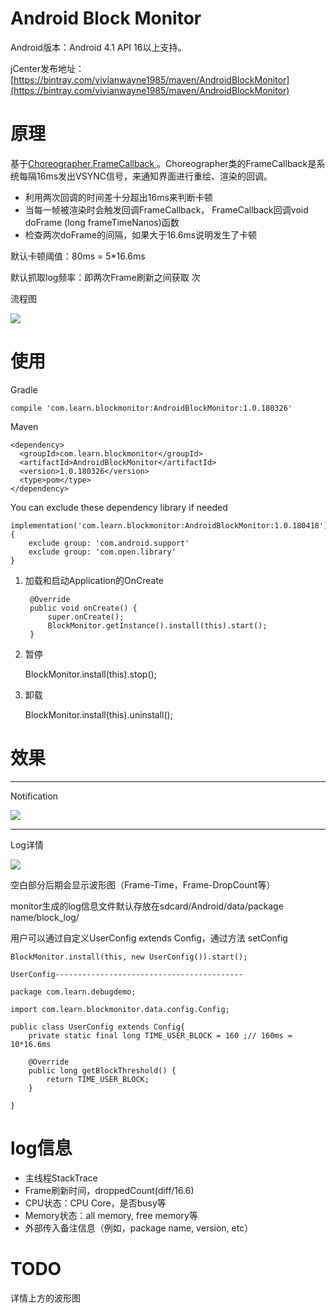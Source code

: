 # Android Block Monitor

Android版本：Android 4.1 API 16以上支持。

jCenter发布地址：[https://bintray.com/vivianwayne1985/maven/AndroidBlockMonitor](https://bintray.com/vivianwayne1985/maven/AndroidBlockMonitor)

# 原理

基于[Choreographer.FrameCallback ](http://vivianking6855.github.io/2018/03/05/Android-optimization-6-Block/)。Choreographer类的FrameCallback是系统每隔16ms发出VSYNC信号，来通知界面进行重绘、渲染的回调。

- 利用两次回调的时间差十分超出16ms来判断卡顿
- 当每一帧被渲染时会触发回调FrameCallback， FrameCallback回调void doFrame (long frameTimeNanos)函数
- 检查两次doFrame的间隔，如果大于16.6ms说明发生了卡顿

默认卡顿阈值：80ms = 5*16.6ms

默认抓取log频率：即两次Frame刷新之间获取 次

流程图

![](https://i.imgur.com/R3DUCcr.jpg)

# 使用
   
   Gradle

    compile 'com.learn.blockmonitor:AndroidBlockMonitor:1.0.180326'

   Maven

    <dependency>
      <groupId>com.learn.blockmonitor</groupId>
      <artifactId>AndroidBlockMonitor</artifactId>
      <version>1.0.180326</version>
      <type>pom</type>
    </dependency>
    
   You can exclude these dependency library if needed
    
    implementation('com.learn.blockmonitor:AndroidBlockMonitor:1.0.180418') {
        exclude group: 'com.android.support'
        exclude group: 'com.open.library'
    }    
    
    
1. 加载和启动Application的OnCreate

        @Override
        public void onCreate() {
            super.onCreate();
            BlockMonitor.getInstance().install(this).start();
        }

2. 暂停

    BlockMonitor.install(this).stop();

3. 卸载
    
    BlockMonitor.install(this).uninstall();


# 效果

---

Notification

   ![](https://i.imgur.com/HAFM9qr.jpg)

---

Log详情
    
   ![](https://i.imgur.com/Anob1Tk.jpg)

空白部分后期会显示波形图（Frame-Time，Frame-DropCount等）

monitor生成的log信息文件默认存放在sdcard/Android/data/package name/block_log/

用户可以通过自定义UserConfig extends Config，通过方法 setConfig

    BlockMonitor.install(this, new UserConfig()).start();
  
    UserConfig------------------------------------------
  
    package com.learn.debugdemo;

    import com.learn.blockmonitor.data.config.Config;
    
    public class UserConfig extends Config{
        private static final long TIME_USER_BLOCK = 160 ;// 160ms = 10*16.6ms
    
        @Override
        public long getBlockThreshold() {
            return TIME_USER_BLOCK;
        }
    
    }

# log信息

- 主线程StackTrace
- Frame刷新时间，droppedCount(diff/16.6)
- CPU状态：CPU Core，是否busy等
- Memory状态：all memory, free memory等
- 外部传入备注信息（例如，package name, version, etc）


# TODO

详情上方的波形图
